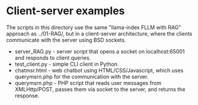 # Client-server examples

The scripts in this directory use the same "llama-index FLLM with RAG" approach as ../01-RAG/, but in a client-server architecture, where the clients communicate with the server using BSD sockets.


* server_RAG.py - server script that opens a socket on localhost:65001 and responds to client queries.
* test_client.py - simple CLI client in Python.
* chatmsr.html - web chatbot using HTML/CSS/Javascript, which uses querymsrn.php for the communication with the server.
* querymsrn.php - PHP script that reads user messages from XMLHttp/POST, passes them via socket to the server, and returns the response.
